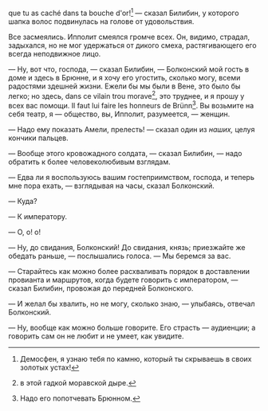 que tu as caché dans ta bouche d'or![^265] — сказал Билибин, у которого шапка волос подвинулась на голове от удовольствия.

Все засмеялись. Ипполит смеялся громче всех. Он, видимо, страдал, задыхался, но не мог удержаться от дикого смеха, растягивающего его всегда неподвижное лицо.

— Ну, вот что, господа, — сказал Билибин, — Болконский мой гость в доме и здесь в Брюнне, и я хочу его угостить, сколько могу, всеми радостями здешней жизни. Ежели бы мы были в Вене, это было бы легко; но здесь, dans ce vilain trou morave[^266], это труднее, и я прошу у всех вас помощи. Il faut lui faire les honneurs de Brünn[^267]. Вы возьмите на себя театр, я — общество, вы, Ипполит, разумеется, — женщин.

— Надо ему показать Амели, прелесть! — сказал один из *наших,* целуя кончики пальцев.

— Вообще этого кровожадного солдата, — сказал Билибин, — надо обратить к более человеколюбивым взглядам.

— Едва ли я воспользуюсь вашим гостеприимством, господа, и теперь мне пора ехать, — взглядывая на часы, сказал Болконский.

— Куда?

— К императору.

— О, о! о!

— Ну, до свидания, Болконский! До свидания, князь; приезжайте же обедать раньше, — послышались голоса. — Мы беремся за вас.

— Старайтесь как можно более расхваливать порядок в доставлении провианта и маршрутов, когда будете говорить с императором, — сказал Билибин, провожая до передней Болконского.

— И желал бы хвалить, но не могу, сколько знаю, — улыбаясь, отвечал Болконский.

— Ну, вообще как можно больше говорите. Его страсть — аудиенции; а говорить сам он не любит и не умеет, как увидите.

</div>

<div class="section">

[^265]: Демосфен, я узнаю тебя по камню, который ты скрываешь в своих золотых устах!

[^266]: в этой гадкой моравской дыре.

[^267]: Надо его попотчевать Брюнном.